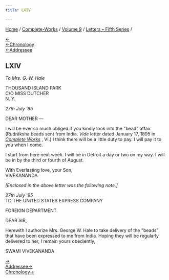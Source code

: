 ```yaml
---
title: LXIV

---
```

<div>

[Home](../../../index.htm) / [Complete-Works](../../complete_works.htm)
/ [Volume 9](../volume_9_contents.htm) / [Letters – Fifth
Series](letters_fifth_series_contents.htm) /

[←](063_mother.htm)  
[←Chronology](063_mother.htm)  
[←Addressee](062_mother.htm)

## LXIV

*To Mrs. G. W. Hale*

THOUSAND ISLAND PARK  
C/O MISS DUTCHER  
N. Y.

*27th July '95*

DEAR MOTHER —

 

I will be ever so much obliged if you kindly look into the "bead"
affair. (Rudrâksha beads sent from India. *Vide* letter dated January
17, 1895 in *[Complete
Works](../../volume_6/epistles_second_series/058_sarada.htm)* , VI.) I
think there will be a little duty to pay. I will pay it to you when I
come.

I start from here next week. I will be in Detroit a day or two on my
way. I will be in by the third or fourth of August.

With Everlasting love, your Son,  
VIVEKANANDA

*\[Enclosed in the above letter was the following note.\]*

*27th July '95*  
TO THE UNITED STATES EXPRESS COMPANY

FOREIGN DEPARTMENT.

DEAR SIR,

Herewith I authorize Mrs. George W. Hale to take delivery of the "beads"
that have been expressed to me from India. Hoping they will be regularly
delivered to her, I remain yours obediently,

SWAMI VIVEKANANDA

[→](065_mother.htm)  
[Addressee→](065_mother.htm)  
[Chronology→](../../volume_5/epistles_first_series/044_mrs_sturges.htm)

</div>
